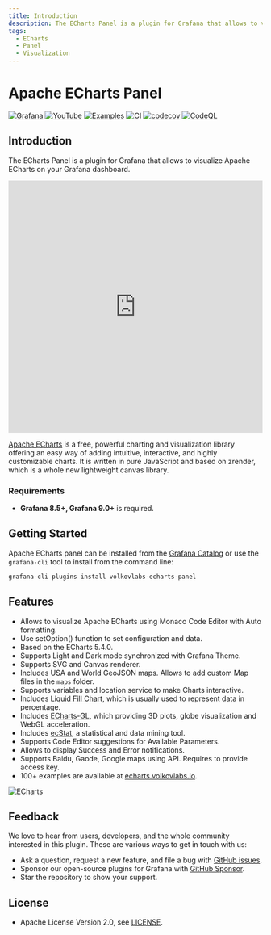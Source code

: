 ```yaml
---
title: Introduction
description: The ECharts Panel is a plugin for Grafana that allows to visualize Apache ECharts on your Grafana dashboard.
tags:
  - ECharts
  - Panel
  - Visualization
---
```


# Apache ECharts Panel

[![Grafana](https://img.shields.io/badge/Grafana-9.3.1-orange)](https://www.grafana.com)
[![YouTube](https://img.shields.io/badge/YouTube-Playlist-red)](https://youtube.com/playlist?list=PLPow72ygztmQHGWFqksEf3LebUfhqBfFu)
[![Examples](https://img.shields.io/badge/ECharts-Examples-blue)](https://echarts.volkovlabs.io)
![CI](https://github.com/volkovlabs/volkovlabs-echarts-panel/workflows/CI/badge.svg)
[![codecov](https://codecov.io/gh/VolkovLabs/volkovlabs-echarts-panel/branch/main/graph/badge.svg?token=0m6f0ktUar)](https://codecov.io/gh/VolkovLabs/volkovlabs-echarts-panel)
[![CodeQL](https://github.com/VolkovLabs/volkovlabs-echarts-panel/actions/workflows/codeql-analysis.yml/badge.svg)](https://github.com/VolkovLabs/volkovlabs-echarts-panel/actions/workflows/codeql-analysis.yml)

## Introduction

The ECharts Panel is a plugin for Grafana that allows to visualize Apache ECharts on your Grafana dashboard.

<iframe width="100%" height="500" src="https://www.youtube.com/embed/DxqCrBEmrQw" title="Apache Echarts panel for Grafana | How to create modern dashboards in Grafana | Echarts Tutorial" frameborder="0" allow="accelerometer; autoplay; clipboard-write; encrypted-media; gyroscope; picture-in-picture" allowfullscreen></iframe>

[Apache ECharts](https://echarts.apache.org/en/index.html) is a free, powerful charting and visualization library offering an easy way of adding intuitive, interactive, and highly customizable charts. It is written in pure JavaScript and based on zrender, which is a whole new lightweight canvas library.

### Requirements

- **Grafana 8.5+, Grafana 9.0+** is required.

## Getting Started

Apache ECharts panel can be installed from the [Grafana Catalog](https://grafana.com/grafana/plugins/volkovlabs-echarts-panel/) or use the `grafana-cli` tool to install from the command line:

```bash
grafana-cli plugins install volkovlabs-echarts-panel
```

## Features

- Allows to visualize Apache ECharts using Monaco Code Editor with Auto formatting.
- Use setOption() function to set configuration and data.
- Based on the ECharts 5.4.0.
- Supports Light and Dark mode synchronized with Grafana Theme.
- Supports SVG and Canvas renderer.
- Includes USA and World GeoJSON maps. Allows to add custom Map files in the `maps` folder.
- Supports variables and location service to make Charts interactive.
- Includes [Liquid Fill Chart](https://github.com/ecomfe/echarts-liquidfill), which is usually used to represent data in percentage.
- Includes [ECharts-GL](https://github.com/ecomfe/echarts-gl), which providing 3D plots, globe visualization and WebGL acceleration.
- Includes [ecStat](https://github.com/ecomfe/echarts-stat), a statistical and data mining tool.
- Supports Code Editor suggestions for Available Parameters.
- Allows to display Success and Error notifications.
- Supports Baidu, Gaode, Google maps using API. Requires to provide access key.
- 100+ examples are available at [echarts.volkovlabs.io](https://echarts.volkovlabs.io).

![ECharts](https://github.com/VolkovLabs/volkovlabs-echarts-panel/raw/main/src/img/dashboard.png)

## Feedback

We love to hear from users, developers, and the whole community interested in this plugin. These are various ways to get in touch with us:

- Ask a question, request a new feature, and file a bug with [GitHub issues](https://github.com/volkovlabs/volkovlabs-echarts-panel/issues/new/choose).
- Sponsor our open-source plugins for Grafana with [GitHub Sponsor](https://github.com/sponsors/VolkovLabs).
- Star the repository to show your support.

## License

- Apache License Version 2.0, see [LICENSE](https://github.com/volkovlabs/volkovlabs-echarts-panel/blob/main/LICENSE).
